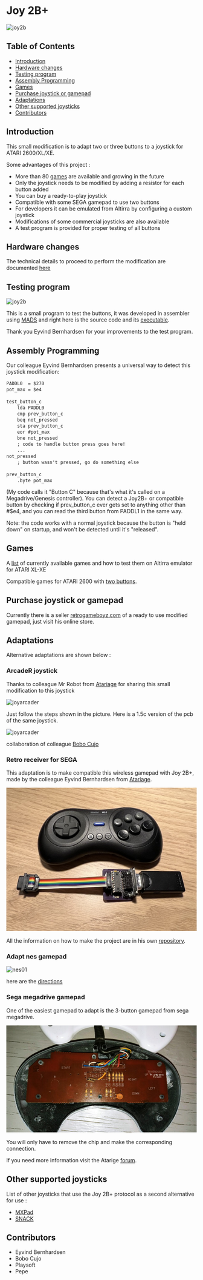 # Joy 2B+

![joy2b](img/joy2bplus.png)

## Table of Contents
 - [Introduction](#Introduction)
 - [Hardware changes](#Hardwarechanges)
 - [Testing program](#Testingprogram)
 - [Assembly Programming](#Asmprogram)
 - [Games](#Games)
 - [Purchase joystick or gamepad](#purchase)
 - [Adaptations](#Adaptations)
 - [Other supported joysticks](#suportjoy)
 - [Contributors](#Contributors)

<a name="Introduction"/>

## Introduction 

This small modification is to adapt two or three buttons to a joystick for ATARI 2600/XL/XE.

Some advantages of this project :

 - More than 80 [games](https://github.com/ascrnet/Joy2Bplus/wiki/Games) are available and growing in the future
 - Only the joystick needs to be modified by adding a resistor for each button added
 - You can buy a ready-to-play joystick
 - Compatible with some SEGA gamepad to use two buttons
 - For developers it can be emulated from Altirra by configuring a custom joystick
 - Modifications of some commercial joysticks are also available
 - A test program is provided for proper testing of all buttons

<a name="Hardwarechanges"/>

## Hardware changes

The technical details to proceed to perform the modification are documented [here](../../wiki/Instructions)

<a name="Testingprogram"/>

## Testing program

![joy2b](img/testjoy2b.png)

This is a small program to test the buttons, it was developed in assembler using [MADS](http://mads.atari8.info) and right here is the source code and its [executable](https://github.com/ascrnet/Joy2Bplus/releases).

Thank you Eyvind Bernhardsen for your improvements to the test program.

<a name="Asmprogram"/>

## Assembly Programming

Our colleague Eyvind Bernhardsen presents a universal way to detect this joystick modification:

```
PADDL0  = $270
pot_max = $e4

test_button_c
	lda PADDL0
	cmp prev_button_c
	beq not_pressed
	sta prev_button_c
	eor #pot_max
	bne not_pressed
	; code to handle button press goes here!
	...
not_pressed
	; button wasn't pressed, go do something else

prev_button_c
	.byte pot_max
```

(My code calls it "Button C" because that's what it's called on a Megadrive/Genesis controller). You can detect a Joy2B+ or compatible button by checking if prev_button_c ever gets set to anything other than #$e4, and you can read the third button from PADDL1 in the same way.

Note: the code works with a normal joystick because the button is "held down" on startup, and won't be detected until it's "released". 

<a name="Games"/>

## Games

A [list](https://github.com/ascrnet/Joy2Bplus/wiki/Games) of currently available games and how to test them on Altirra emulator for ATARI XL-XE

Compatible games for ATARI 2600 with [two buttons](https://atariage.com/forums/topic/158430-rom-hacks-to-support-2-buttons-with-genesis-controllers).

<a name="Purchase"/>

## Purchase joystick or gamepad

Currently there is a seller [retrogameboyz.com](https://retrogameboyz.com/products/atari-8-bit-2-button-action-joystick-control-pad-gamepad-xegs-theme) of a ready to use modified gamepad, just visit his online store.

<a name="Adaptations"/>

## Adaptations

Alternative adaptations are shown below :

### ArcadeR joystick

Thanks to colleague Mr Robot from [Atariage](https://atariage.com/forums/topic/278884-2-button-joystick/?do=findComment&comment=4670068) for sharing this small modification to this joystick

![joyarcader](img/arcaderJoy.jpeg)

Just follow the steps shown in the picture. Here is a 1.5c version of the pcb of the same joystick.

![joyarcader](img/arcaderJoy_v15.png)

collaboration of colleague [Bobo Cujo](https://atariage.com/forums/topic/278884-2-button-joystick/?do=findComment&comment=4828898)


### Retro receiver for SEGA

This adaptation is to make compatible this wireless gamepad with Joy 2B+, made by the colleague Eyvind Bernhardsen from [Atariage](https://atariage.com/forums/topic/316068-diy-sega-mega-drive-genesis-adapter/).

![adaptersega](img/adaptersega.jpeg)

All the information on how to make the project are in his own [repository](https://github.com/eyvind/sega-adapter/).

### Adapt nes gamepad

![nes01](img/nesjoy2b01.jpg)

here are the [directions](https://github.com/ascrnet/Joy2Bplus/wiki/adapt-nes-gamepad) 

### Sega megadrive gamepad

One of the easiest gamepad to adapt is the 3-button gamepad from sega megadrive.

![megadrive](img/gpadmega.jpg)

You will only have to remove the chip and make the corresponding connection.

If you need more information visit the Atarige [forum](https://forums.atariage.com/topic/333051-i-designed-a-joypad-for-the-xexegs-anyone-with-a-3d-printer-want-to-take-a-crack-at-it/#comment-5028852).

<a name="suportjoy"/>

## Other supported joysticks

List of other joysticks that use the Joy 2B+ protocol as a second alternative for use :

- [MXPad](http://www.krupkaj.cz/sblog/article_detail.php?itmid=9000035)
- [SNACK](https://forums.atariage.com/topic/323171-snack-snes-atari-controler-kit)

<a name="Contributors"/>

## Contributors

 - Eyvind Bernhardsen
 - Bobo Cujo
 - Playsoft
 - Pepe
